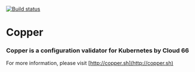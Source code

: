 [![Build status](https://badge.buildkite.com/94513f14bb3671f2a6cec93ea3752d1a580ca0a2cb1193e07e.svg)](https://buildkite.com/cloud-66/copper)

# Copper

### Copper is a configuration validator for Kubernetes by Cloud 66

For more information, please visit [http://copper.sh](http://copper.sh)
